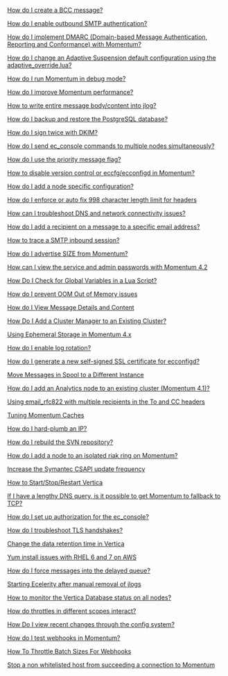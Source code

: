 [How do I create a BCC message?](./bcc.md)

[How do I enable outbound SMTP authentication?](./how-do-i-enable-outbound-smtp-authentication.md)

[How do I implement DMARC (Domain-based Message Authentication, Reporting and Conformance) with Momentum?](./HowDoIImplementDMARCMomentum.md)

[How do I change an Adaptive Suspension default configuration using the adaptive_override.lua?](./HowDoIchangeanAdaptiveSuspensiondefaultconfigurationusingtheadaptive_override.md)

[How do I run Momentum in debug mode?](./enable-debug.md)

[How do I improve Momentum performance?](./HowDoIImproveMomentumPerformance.md)

[How to write entire message body/content into jlog?](./write-bodycontent-jlog.md)

[How do I backup and restore the PostgreSQL database?](./backup-postgres.md)

[How do I sign twice with DKIM?](./sign-twice-DKIM.md)

[How do I send ec_console commands to multiple nodes simultaneously?](./cluster_commands.md)

[How do I use the priority message flag?](./priority-message-flag.md)

[How to disable version control or eccfg/ecconfigd in Momentum?](./disable_versioncontrol.md)

[How do I add a node specific configuration?](./node-specific-configuration.md)

[How do I enforce or auto fix 998 character length limit for headers](./enforce-998-character-limit.md)

[How can I troubleshoot DNS and network connectivity issues?](./troubleshoot-dns-network-connectivity.md)

[How do I add a recipient on a message to a specific email address?](./add-recipient-specific-email.md)

[How to trace a SMTP inbound session?](how-to-trace-a-smtp-inbound-session.md)

[How do I advertise SIZE from Momentum?](how-do-I-advertise-size-from-momentum.md)

[How can I view the service and admin passwords with Momentum 4.2](how-can-i-view-the-service-admin-passwords-momo-4.2.md)

[How Do I Check for Global Variables in a Lua Script?](how-do-i-check-for-global-variables-in-a-lua-script)

[How do I prevent OOM Out of Memory issues](./how-do-i-prevent-oom-out-of-memory-issues.md)

[How do I View Message Details and Content](./how-do-i-view-message-details-and-content.md)

[How Do I Add a Cluster Manager to an Existing Cluster?](how-do-i-add-a-cluster-manager-to-an-existing-cluster.md)

[Using Ephemeral Storage in Momentum 4.x](./using-ephemeral-storage-in-momentum-4.x.md)

[How do I enable log rotation?](./log-rotation.md)

[How do I generate a new self-signed SSL certificate for ecconfigd?](./how-do-i-generate-a-new-self-signed-ssl-certificate-for-ecconfigd.md)

[Move Messages in Spool to a Different Instance](./move-messages-spool-different-instance.md)

[How do I add an Analytics node to an existing cluster (Momentum 4.1)?](./how-do-i-add-an-analytics-node-to-an-existing-cluster.md)

[Using email_rfc822 with multiple recipients in the To and CC headers](./using-email_rfc822-with-multiple-recipients-in-the-to-and-cc-headers.md)

[Tuning Momentum Caches](./tuning-momentum-caches.md)

[How do I hard-plumb an IP?](./how-do-i-hard-plumb-an-ip.md)

[How do I rebuild the SVN repository?](./how-do-i-rebuild-the-svn-repository.md)

[How do I add a node to an isolated riak ring on Momentum?](./how-do-i-add-a-node-to-an-isolated-riak-ring-on-momentum.md)

[Increase the Symantec CSAPI update frequency](./increase-the-symantec-csapi-update-frequency.md)

[How to Start/Stop/Restart Vertica](./how-to-start-stop-restart-vertica.md)

[If I have a lengthy DNS query, is it possible to get Momentum to fallback to TCP?](./if-I-have-a-lengthy-dns-query-is-it-possible-to-get-momentum-to-fallback-to-tcp.md)

[How do I set up authorization for the ec_console?](./ecconsole-authorization.md)

[How do I troubleshoot TLS handshakes?](./tls-troubleshoot.md)

[Change the data retention time in Vertica](./vertica-data-retention.md)

[Yum install issues with RHEL 6 and 7 on AWS](./yum-install-issue.md)

[How do I force messages into the delayed queue?](./how-do-i-force-messages-into-the-delayed-queue.md)

[Starting Ecelerity after manual removal of jlogs](./starting-ecelerity-after-manual-removal-of-jlogs.md)

[How to monitor the Vertica Database status on all nodes?](./how-to-monitor-the-vertica-database-status-on-all-nodes.md)

[How do throttles in different scopes interact?](./how-do-throttles-in-different-scopes-interact.md)

[How Do I view recent changes through the config system?](./how-do-i-view-recent-changes-through-the-config-system.md)

[How do I test webhooks in Momentum?](./how-do-i-test-webhooks-in-momentum.md)

[How To Throttle Batch Sizes For Webhooks](./how-to-throttle-batch-sizes-for-webhooks.md)

[Stop a non whitelisted host from succeeding a connection to Momentum](./stop-nonwhitelisted-ip.md)

[](./)

[](./)

[](./)

[](./)

[](./)

[](./)

[](./)

[](./)

[](./)

[](./)

[](./)

[](./)

[](./)

